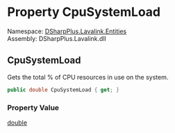 # Property CpuSystemLoad

Namespace: [DSharpPlus.Lavalink.Entities](DSharpPlus.Lavalink.Entities.md)  
Assembly: DSharpPlus.Lavalink.dll

## <a id="DSharpPlus_Lavalink_Entities_LavalinkStatistics_CpuSystemLoad"></a>CpuSystemLoad

Gets the total % of CPU resources in use on the system.

```csharp
public double CpuSystemLoad { get; }
```

### Property Value

[double](https://learn.microsoft.com/dotnet/api/system.double)

